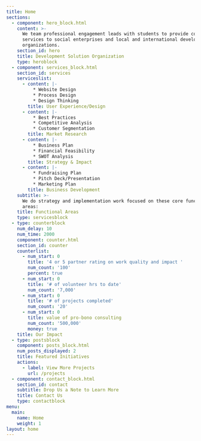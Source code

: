```yaml
---
title: Home
sections:
  - component: hero_block.html
    content: >-
      We team professional engagement leads with students to provide consulting
      services to social enterprises and local and international development
      organizations.
    section_id: hero
    title: Development Solution Organization
    type: heroblock
  - component: services_block.html
    section_id: services
    serviceslist:
      - content: |-
          * Website Design
          * Process Design
          * Design Thinking
        title: User Experience/Design
      - content: |-
          * Best Practices
          * Competitive Analysis
          * Customer Segmentation
        title: Market Research
      - content: |-
          * Business Plan
          * Financial Feasibility
          * SWOT Analysis
        title: Strategy & Impact
      - content: |-
          * Fundraising Plan
          * Pitch Deck/Presentation
          * Marketing Plan
        title: Business Development
    subtitle: >-
      We do strategy and implementation work focused on these core functional
      areas:
    title: Functional Areas
    type: servicesblock
  - type: counterblock
    num_delay: 10
    num_time: 2000
    component: counter.html
    section_id: counter
    counterlist:
      - num_start: 0
        title: '4 or 5 partner rating on work quality and impact '
        num_count: '100'
        percent: true
      - num_start: 0
        title: '# of volunteer hrs to date'
        num_count: '7,000'
      - num_start: 0
        title: '# of projects completed'
        num_count: '20'
      - num_start: 0
        title: value of pro-bono consulting
        num_count: '500,000'
        money: true
    title: Our Impact
  - type: postsblock
    component: posts_block.html
    num_posts_displayed: 2
    title: Featured Initiatives
    actions:
      - label: View More Projects
        url: /projects
  - component: contact_block.html
    section_id: contact
    subtitle: Drop Us a Note to Learn More
    title: Contact Us
    type: contactblock
menu:
  main:
    name: Home
    weight: 1
layout: home
---
```

